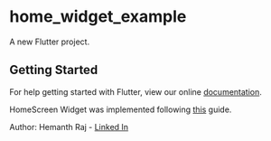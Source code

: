 # home_widget_example

A new Flutter project.

## Getting Started

For help getting started with Flutter, view our online
[documentation](http://flutter.io/).

HomeScreen Widget was implemented following [this](https://medium.com/android-bits/android-widgets-ad3d166458d3) guide.

Author:
 Hemanth Raj - [Linked In](https://www.linkedin.com/in/hemanthrajv/)
